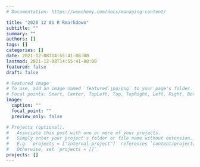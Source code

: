 ```yaml
---
# Documentation: https://wowchemy.com/docs/managing-content/

title: "2020 12 01 R Rmarkdown"
subtitle: ""
summary: ""
authors: []
tags: []
categories: []
date: 2021-12-08T14:55:41-08:00
lastmod: 2021-12-08T14:55:41-08:00
featured: false
draft: false

# Featured image
# To use, add an image named `featured.jpg/png` to your page's folder.
# Focal points: Smart, Center, TopLeft, Top, TopRight, Left, Right, BottomLeft, Bottom, BottomRight.
image:
  caption: ""
  focal_point: ""
  preview_only: false

# Projects (optional).
#   Associate this post with one or more of your projects.
#   Simply enter your project's folder or file name without extension.
#   E.g. `projects = ["internal-project"]` references `content/project/deep-learning/index.md`.
#   Otherwise, set `projects = []`.
projects: []
---
```

